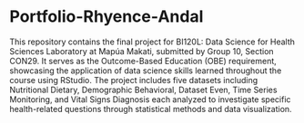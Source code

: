 # Portfolio-Rhyence-Andal
This repository contains the final project for BI120L: Data Science for Health Sciences Laboratory at Mapúa Makati, submitted by Group 10, Section CON29. It serves as the Outcome-Based Education (OBE) requirement, showcasing the application of data science skills learned throughout the course using RStudio. The project includes five datasets including Nutritional Dietary, Demographic Behavioral, Dataset Even, Time Series Monitoring, and Vital Signs Diagnosis each analyzed to investigate specific health-related questions through statistical methods and data visualization.
